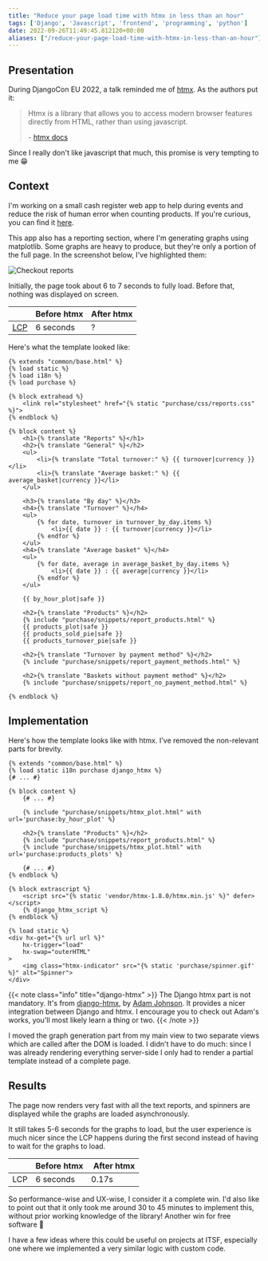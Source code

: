 ```yaml
---
title: "Reduce your page load time with htmx in less than an hour"
tags: ['Django', 'Javascript', 'frontend', 'programming', 'python']
date: 2022-09-26T11:49:45.812120+00:00
aliases: ["/reduce-your-page-load-time-with-htmx-in-less-than-an-hour"]
---
```

## Presentation
During DjangoCon EU 2022, a talk reminded me of [htmx](https://htmx.org/). As the authors put it:

> Htmx is a library that allows you to access modern browser features directly from HTML, rather than using javascript.
> 
> \- [htmx docs](https://htmx.org/docs/#introduction)

Since I really don't like javascript that much, this promise is very tempting to me&nbsp;😁

## Context
I'm working on a small cash register web app to help during events and reduce the risk of human error when counting products. If you're curious, you can find it [here](https://git.augendre.info/gaugendre/checkout).

This app also has a reporting section, where I'm generating graphs using matplotlib. Some graphs are heavy to produce, but they're only a portion of the full page. In the screenshot below, I've highlighted them:

![Checkout reports](42.png)

Initially, the page took about 6 to 7 seconds to fully load. Before that, nothing was displayed on screen.

|                             | Before htmx | After htmx |
|-----------------------------|-------------|------------|
| [LCP](https://web.dev/lcp/) | 6 seconds   | ?          |

Here's what the template looked like:

```jinja
{% extends "common/base.html" %}
{% load static %}
{% load i18n %}
{% load purchase %}

{% block extrahead %}
    <link rel="stylesheet" href="{% static "purchase/css/reports.css" %}">
{% endblock %}

{% block content %}
    <h1>{% translate "Reports" %}</h1>
    <h2>{% translate "General" %}</h2>
    <ul>
        <li>{% translate "Total turnover:" %} {{ turnover|currency }}</li>
        <li>{% translate "Average basket:" %} {{ average_basket|currency }}</li>
    </ul>

    <h3>{% translate "By day" %}</h3>
    <h4>{% translate "Turnover" %}</h4>
    <ul>
        {% for date, turnover in turnover_by_day.items %}
            <li>{{ date }} : {{ turnover|currency }}</li>
        {% endfor %}
    </ul>
    <h4>{% translate "Average basket" %}</h4>
    <ul>
        {% for date, average in average_basket_by_day.items %}
            <li>{{ date }} : {{ average|currency }}</li>
        {% endfor %}
    </ul>

    {{ by_hour_plot|safe }}

    <h2>{% translate "Products" %}</h2>
    {% include "purchase/snippets/report_products.html" %}
    {{ products_plot|safe }}
    {{ products_sold_pie|safe }}
    {{ products_turnover_pie|safe }}

    <h2>{% translate "Turnover by payment method" %}</h2>
    {% include "purchase/snippets/report_payment_methods.html" %}

    <h2>{% translate "Baskets without payment method" %}</h2>
    {% include "purchase/snippets/report_no_payment_method.html" %}

{% endblock %}
```

## Implementation
Here's how the template looks like with htmx. I've removed the non-relevant parts for brevity.

```jinja {hl_lines="2 8 12 17-20"}
{% extends "common/base.html" %}
{% load static i18n purchase django_htmx %}
{# ... #}

{% block content %}
    {# ... #}

    {% include "purchase/snippets/htmx_plot.html" with url='purchase:by_hour_plot' %}

    <h2>{% translate "Products" %}</h2>
    {% include "purchase/snippets/report_products.html" %}
    {% include "purchase/snippets/htmx_plot.html" with url='purchase:products_plots' %}

    {# ... #}
{% endblock %}

{% block extrascript %}
    <script src="{% static 'vendor/htmx-1.8.0/htmx.min.js' %}" defer></script>
    {% django_htmx_script %}
{% endblock %}
```

```jinja
{% load static %}
<div hx-get="{% url url %}"
    hx-trigger="load"
    hx-swap="outerHTML"
>
    <img class="htmx-indicator" src="{% static 'purchase/spinner.gif' %}" alt="Spinner">
</div>
```

{{< note class="info" title="django-htmx" >}}
The Django htmx part is not mandatory. It's from [django-htmx](https://django-htmx.readthedocs.io/en/latest/index.html), by [Adam Johnson](https://adamj.eu/). It provides a nicer integration between Django and htmx. I encourage you to check out Adam's works, you'll most likely learn a thing or two.
{{< /note >}}

I moved the graph generation part from my main view to two separate views which are called after the DOM is loaded. I didn't have to do much: since I was already rendering everything server-side I only had to render a partial template instead of a complete page.

## Results

The page now renders very fast with all the text reports, and spinners are displayed while the graphs are loaded asynchronously.

It still takes 5-6 seconds for the graphs to load, but the user experience is much nicer since the LCP happens during the first second instead of having to wait for the graphs to load.

|   | Before htmx | After htmx |
|---|-------------|------------|
|LCP| 6 seconds   | 0.17s      |

So performance-wise and UX-wise, I consider it a complete win. I'd also like to point out that it only took me around 30 to 45 minutes to implement this, without prior working knowledge of the library! Another win for free software 🎉

I have a few ideas where this could be useful on projects at ITSF, especially one where we implemented a very similar logic with custom code.
